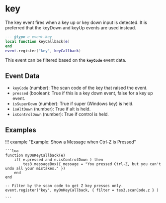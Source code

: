 # key

The key event fires when a key up or key down input is detected. It is preferred that the keyDown and keyUp events are used instead.

```lua
--- @type e event.key
local function keyCallback(e)
end
event.register("key", keyCallback)
```

This event can be filtered based on the **`keyCode`** event data.

## Event Data

* `keyCode` (number): The scan code of the key that raised the event.
* `pressed` (boolean): True if this is a key down event, false for a key up event.
* `isSuperDown` (number): True if super (Windows key) is held.
* `isAltDown` (number): True if alt  is held.
* `isControlDown` (number): True if control is held.

## Examples

!!! example "Example: Show a Message when Ctrl-Z is Pressed"

	```lua
	function myOnKeyCallback(e)
	    if( e.pressed and e.isControlDown ) then
	        tes3.messageBox({ message = "You pressed Ctrl-Z, but you can't undo all your mistakes." })
	    end
	end
	
	-- Filter by the scan code to get Z key presses only.
	event.register("key", myOnKeyCallback, { filter = tes3.scanCode.z } )

	```

